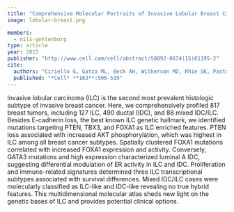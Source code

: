 ```yaml
---
title: "Comprehensive Molecular Portraits of Invasive Lobular Breast Cancer"
image: lobular-breast.png

members:
  - nils-gehlenborg
type: article
year: 2015
publisher: "http://www.cell.com/cell/abstract/S0092-8674(15)01195-2"
cite:
  authors: "Ciriello G, Gatza ML, Beck AH, Wilkerson MD, Rhie SK, Pastore A, Zhang H, McLellan M, Yau C, Kandoth C, Bowlby R, Shen H, Hayat S, Fieldhouse R, Lester SC, Tse GM, Factor RE, Collins LC, Allison KH, Chen YY, Jensen K, Johnson NB, Oesterreich S, Mills GB, Cherniack AD, Robertson G, Benz C, Sander C, Laird PW, Hoadley KA, King TA; TCGA Research Network, incl. Nils Gehlenborg Perou CM"
  published: "*Cell* **163**:506-519"
---
```

Invasive lobular carcinoma (ILC) is the second most prevalent histologic subtype of invasive breast cancer. Here, we comprehensively profiled 817 breast tumors, including 127 ILC, 490 ductal (IDC), and 88 mixed IDC/ILC. Besides E-cadherin loss, the best known ILC genetic hallmark, we identified mutations targeting PTEN, TBX3, and FOXA1 as ILC enriched features. PTEN loss associated with increased AKT phosphorylation, which was highest in ILC among all breast cancer subtypes. Spatially clustered FOXA1 mutations correlated with increased FOXA1 expression and activity. Conversely, GATA3 mutations and high expression characterized luminal A IDC, suggesting differential modulation of ER activity in ILC and IDC. Proliferation and immune-related signatures determined three ILC transcriptional subtypes associated with survival differences. Mixed IDC/ILC cases were molecularly classified as ILC-like and IDC-like revealing no true hybrid features. This multidimensional molecular atlas sheds new light on the genetic bases of ILC and provides potential clinical options.